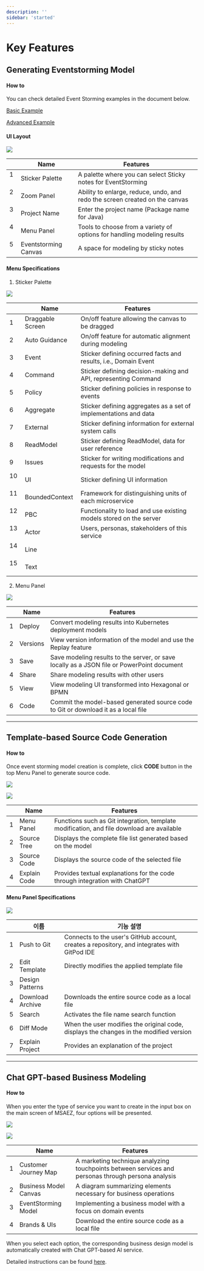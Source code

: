 ```yaml
---
description: ''
sidebar: 'started'
---
```

# Key Features

## Generating Eventstorming Model

#### How to

You can check detailed Event Storming examples in the document below.

[Basic Example](https://intro-kor.msaez.io/tool/event-storming-tool/) 

[Advanced Example](https://intro-kor.msaez.io/tool/google-drive-examples/)

#### UI Layout

![](../../src/img/features/fimage1.png)

|  | Name                | Features              |
|------|---------------------|----------------------------------------------------------------------- |
| 1    &nbsp;| Sticker Palette     | A palette where you can select Sticky notes for EventStorming |
| 2    &nbsp;| Zoom Panel          | Ability to enlarge, reduce, undo, and redo the screen created on the canvas |
| 3    &nbsp;| Project Name        | Enter the project name (Package name for Java) |
| 4    &nbsp;| Menu Panel             | Tools to choose from a variety of options for handling modeling results |
| 5    &nbsp;| Eventstorming Canvas     | A space for modeling by sticky notes |

#### Menu Specifications

1. Sticker Palette

![](../../src/img/features/fimage2.png)

|  | Name                | Features     |
|------|---------------------|----------------------------------------------------------------------- |
| 1    &nbsp;| Draggable Screen     | On/off feature allowing the canvas to be dragged |
| 2    &nbsp;| Auto Guidance          | On/off feature for automatic alignment during modeling |
| 3    &nbsp;| Event        | Sticker defining occurred facts and results, i.e., Domain Event |
| 4    &nbsp;| Command             | Sticker defining decision-making and API, representing Command |
| 5    &nbsp;| Policy     | Sticker defining policies in response to events |
| 6    &nbsp;| Aggregate     | Sticker defining aggregates as a set of implementations and data |
| 7    &nbsp;| External          | Sticker defining information for external system calls |
| 8    &nbsp;| ReadModel        | Sticker defining ReadModel, data for user reference |
| 9    &nbsp;| Issues             | Sticker for writing modifications and requests for the model |
| 10    &nbsp;| UI     | Sticker defining UI information |
| 11   &nbsp;| BoundedContext     | Framework for distinguishing units of each microservice |
| 12    &nbsp;| PBC          | Functionality to load and use existing models stored on the server |
| 13    &nbsp;| Actor        | Users, personas, stakeholders of this service |
| 14    &nbsp;| Line             |  |
| 15    &nbsp;| Text     |  |

2. Menu Panel

![](../../src/img/features/fimage3.png)

|  | Name                | Features |
|------|---------------------|----------------------------------------------------------------------- |
| 1  | Deploy | Convert modeling results into Kubernetes deployment models |
| 2  | Versions | View version information of the model and use the Replay feature |
| 3  | Save | Save modeling results to the server, or save locally as a JSON file or PowerPoint document |
| 4  | Share | Share modeling results with other users |
| 5  | View | View modeling UI transformed into Hexagonal or BPMN |
| 6  | Code | Commit the model-based generated source code to Git or download it as a local file |

---

## Template-based Source Code Generation

#### How to

Once event storming model creation is complete, click **CODE** button in the top Menu Panel to generate source code.

![](../../src/img/features/fimage4.png)

![](../../src/img/features/fimage5.png)

|  | Name                | Features   |
|------|---------------------|----------------------------------------------------------------------- |
| 1  | Menu Panel | Functions such as Git integration, template modification, and file download are available |
| 2  | Source Tree | Displays the complete file list generated based on the model |
| 3  | Source Code | Displays the source code of the selected file |
| 4  | Explain Code | Provides textual explanations for the code through integration with ChatGPT |

#### Menu Panel Specifications

![](../../src/img/features/fimage7.png)

|  | 이름                | 기능 설명                                                              |
|------|---------------------|----------------------------------------------------------------------- |
| 1  | Push to Git | Connects to the user's GitHub account, creates a repository, and integrates with GitPod IDE |
| 2  | Edit Template | Directly modifies the applied template file |
| 3  | Design Patterns | |
| 4  | Download Archive | Downloads the entire source code as a local file |
| 5  | Search | Activates the file name search function |
| 6  | Diff Mode | When the user modifies the original code, displays the changes in the modified version |
| 7  | Explain Project | Provides an explanation of the project |

---

## Chat GPT-based Business Modeling

#### How to

When you enter the type of service you want to create in the input box on the main screen of MSAEZ, four options will be presented.

![](../../src/img/features/fimage8.png) 

![](../../src/img/features/fimage9.png)

|  | Name               | Features  |
|------|---------------------|----------------------------------------------------------------------- |
| 1 | Customer Journey Map | A marketing technique analyzing touchpoints between services and personas through persona analysis |
| 2 | Business Model Canvas | A diagram summarizing elements necessary for business operations |
| 3 | EventStorming Model | Implementing a business model with a focus on domain events |
| 4 | Brands & UIs | Download the entire source code as a local file |

When you select each option, the corresponding business design model is automatically created with Chat GPT-based AI service.

Detailed instructions can be found [here](https://intro-kor.msaez.io/tool/chat-gpt/).